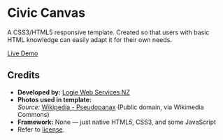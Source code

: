 # Civic Canvas
A CSS3/HTML5 responsive template. Created so that users with basic HTML knowledge can easily adapt it for their own needs.


[Live Demo](https://civiccanvas.netlify.app/)

## Credits

- **Developed by:** [Logie Web Services NZ](http://logie.nz)  
- **Photos used in template:**  
  *Source:* [Wikipedia - Pseudopanax](https://en.wikipedia.org/wiki/Pseudopanax) (Public domain, via Wikimedia Commons)  
- **Framework:** None — just native HTML5, CSS3, and some JavaScript
- Refer to [license](https://github.com/r3cla/civiccanvas/blob/main/LICENSE).
